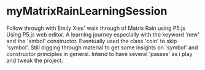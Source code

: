 # myMatrixRainLearningSession
Follow through with Emily Xies' walk through of Matrix Rain using P5.js
Using P5.js web editor. A learning journey especially with the keyword 'new' and the 'smbol' constructor. 
Eventually used the class 'coin' to skip 'symbol'. Still digging through material to get some insights on 'symbol' and constructor principles in general. 
Intend to have several 'passes' as i play and tweak the project. 
